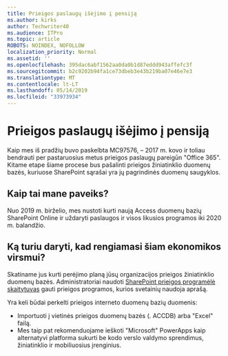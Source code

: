 ```yaml
---
title: Prieigos paslaugų išėjimo į pensiją
ms.author: kirks
author: Techwriter40
ms.audience: ITPro
ms.topic: article
ROBOTS: NOINDEX, NOFOLLOW
localization_priority: Normal
ms.assetid: ''
ms.openlocfilehash: 395dac6abf1562aa0da0b1d87eddd943affefc3f
ms.sourcegitcommit: b2c9202b94fa1ce73dbeb3e43b219ba07e46e7e3
ms.translationtype: MT
ms.contentlocale: lt-LT
ms.lasthandoff: 05/14/2019
ms.locfileid: "33973934"
---
```

# <a name="access-services-retirement"></a>Prieigos paslaugų išėjimo į pensiją

Kaip mes iš pradžių buvo paskelbta MC97576, – 2017 m. kovo ir toliau bendrauti per pastaruosius metus prieigos paslaugų pareigūn "Office 365". Kitame etape šiame procese bus pašalinti prieigos žiniatinklio duomenų bazės, kuriuose SharePoint sąrašai yra jų pagrindinės duomenų saugyklos.

## <a name="how-does-this-affect-me"></a>Kaip tai mane paveiks?

Nuo 2019 m. birželio, mes nustoti kurti naują Access duomenų bazių SharePoint Online ir uždaryti paslaugos ir visos likusios programos iki 2020 m. balandžio.

## <a name="what-do-i-need-to-do-to-prepare-for-this-change"></a>Ką turiu daryti, kad rengiamasi šiam ekonomikos virsmui?

Skatiname jus kurti perėjimo planą jūsų organizacijos prieigos žiniatinklio duomenų bazės. Administratoriai naudoti [SharePoint prieigos programėlė skaitytuvas](https://nam06.safelinks.protection.outlook.com/?url=https%3A%2F%2Fgithub.com%2FSharePoint%2FPnP-Tools%2Ftree%2Fmaster%2FSolutions%2FSharePoint.AccessApp.Scanner&data=02%7C01%7Csalarson%40microsoft.com%7C0f8afc9cd02f45ac32d708d6d26c5b40%7C72f988bf86f141af91ab2d7cd011db47%7C1%7C0%7C636927760189423652&sdata=xH%2FPQdPyyGEUBiXfMwUAhBE4UmsuBa4JhFDZUbjUkZU%3D&reserved=0) gauti prieigos programos, kurios svetainių naudoja aprašą. 

Yra keli būdai perkelti prieigos interneto duomenų bazių duomenis:

- Importuoti į vietinės prieigos duomenų bazės (. ACCDB) arba "Excel" failą.
- Mes taip pat rekomenduojame ieškoti "Microsoft" PowerApps kaip alternatyvi platforma sukurti be kodo verslo valdymo sprendimus, žiniatinklio ir mobiliuosius įrenginius.
